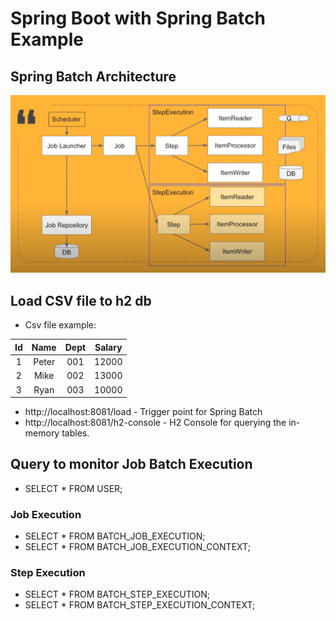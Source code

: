 # Spring Boot with Spring Batch Example

## Spring Batch Architecture
![](src/main/resources/images/spring_batch_architecture.png)

## Load CSV file to h2 db

* Csv file example:

| Id | Name | Dept | Salary |
|:---:| :---:|:---:|:---:|
| 1  | Peter  | 001 | 12000 |
| 2  | Mike  | 002 | 13000 |
| 3 | Ryan | 003 | 10000 |

* http://localhost:8081/load - Trigger point for Spring Batch
* http://localhost:8081/h2-console - H2 Console for querying the in-memory tables.

## Query to monitor Job Batch Execution

* SELECT * FROM USER;

### Job Execution
* SELECT * FROM BATCH_JOB_EXECUTION;
* SELECT * FROM BATCH_JOB_EXECUTION_CONTEXT;

### Step Execution
* SELECT * FROM BATCH_STEP_EXECUTION;
* SELECT * FROM BATCH_STEP_EXECUTION_CONTEXT;
